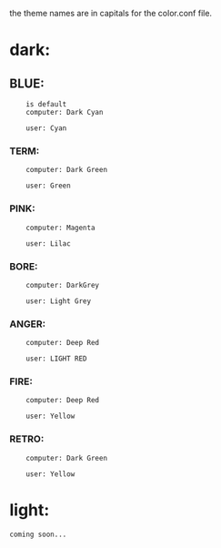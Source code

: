 the theme names are in capitals for the color.conf file.

# dark:


  ## BLUE:

        is default
        computer: Dark Cyan

        user: Cyan

  ### TERM:

        computer: Dark Green

        user: Green

  ### PINK:

        computer: Magenta

        user: Lilac

  ### BORE:

        computer: DarkGrey

        user: Light Grey

   ### ANGER:

        computer: Deep Red

        user: LIGHT RED

   ### FIRE:

        computer: Deep Red

        user: Yellow

   ### RETRO:

        computer: Dark Green

        user: Yellow

# light:

    coming soon...
